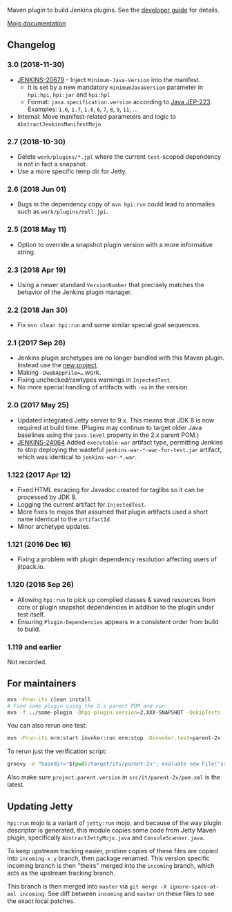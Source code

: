Maven plugin to build Jenkins plugins.
See the [developer guide](https://jenkins.io/doc/developer/plugin-development/) for details.

[Mojo documentation](http://jenkinsci.github.io/maven-hpi-plugin/)

## Changelog

### 3.0 (2018-11-30)

* [JENKINS-20679](https://issues.jenkins-ci.org/browse/JENKINS-20679) - 
Inject `Minimum-Java-Version` into the manifest.
  * It is set by a new mandatory `minimumJavaVersion` parameter in `hpi:hpi`, `hpi:jar` and `hpi:hpl`
  * Format: `java.specification.version` according to [Java JEP-223](https://openjdk.java.net/jeps/223). 
    Examples: `1.6`, `1.7`, `1.8`, `6`, `7`, `8`, `9`, `11`, ...
* Internal: Move manifest-related parameters and logic to `AbstractJenkinsManifestMojo`

### 2.7 (2018-10-30)

* Delete `work/plugins/*.jpl` where the current `test`-scoped dependency is not in fact a snapshot.
* Use a more specific temp dir for Jetty.

### 2.6 (2018 Jun 01)

* Bugs in the dependency copy of `mvn hpi:run` could lead to anomalies such as `work/plugins/null.jpi`.

### 2.5 (2018 May 11)

* Option to override a snapshot plugin version with a more informative string.

### 2.3 (2018 Apr 19)

* Using a newer standard `VersionNumber` that precisely matches the behavior of the Jenkins plugin manager.

### 2.2 (2018 Jan 30)

* Fix `mvn clean hpi:run` and some similar special goal sequences.

### 2.1 (2017 Sep 26)

* Jenkins plugin archetypes are no longer bundled with this Maven plugin. Instead use the [new project](https://github.com/jenkinsci/archetypes/blob/master/README.md#introduction).
* Making `-DwebAppFile=…` work.
* Fixing unchecked/rawtypes warnings in `InjectedTest`.
* No more special handling of artifacts with `-ea` in the version.

### 2.0 (2017 May 25)

* Updated integrated Jetty server to 9.x. This means that JDK 8 is now required at build time. (Plugins may continue to target older Java baselines using the `java.level` property in the 2.x parent POM.)
* [JENKINS-24064](https://issues.jenkins-ci.org/browse/JENKINS-24064) Added `executable-war` artifact type, permitting Jenkins to stop deploying the wasteful `jenkins-war-*-war-for-test.jar` artifact, which was identical to `jenkins-war-*.war`.

### 1.122 (2017 Apr 12)

* Fixed HTML escaping for Javadoc created for taglibs so it can be processed by JDK 8.
* Logging the current artifact for `InjectedTest`.
* More fixes to mojos that assumed that plugin artifacts used a short name identical to the `artifactId`.
* Minor archetype updates.

### 1.121 (2016 Dec 16)

* Fixing a problem with plugin dependency resolution affecting users of jitpack.io.

### 1.120 (2016 Sep 26)

* Allowing `hpi:run` to pick up compiled classes & saved resources from core or plugin snapshot dependencies in addition to the plugin under test itself.
* Ensuring `Plugin-Dependencies` appears in a consistent order from build to build.

### 1.119 and earlier

Not recorded.

## For maintainers

```bash
mvn -Prun-its clean install
# Find some plugin using the 2.x parent POM and run:
mvn -f ../some-plugin -Dhpi-plugin.version=2.XXX-SNAPSHOT -DskipTests -DjenkinsHome=/tmp/sanity-check-maven-hpi-plugin clean package hpi:run
```

You can also rerun one test:

```bash
mvn -Prun-its mrm:start invoker:run mrm:stop -Dinvoker.test=parent-2x
```

To rerun just the verification script:

```bash
groovy -e "basedir='$(pwd)/target/its/parent-2x'; evaluate new File('src/it/parent-2x/verify.groovy')"
```

Also make sure `project.parent.version` in `src/it/parent-2x/pom.xml` is the latest.

## Updating Jetty
`hpi:run` mojo is a variant of `jetty:run` mojo, and because of the way plugin descriptor is generated, this module copies some code from Jetty Maven plugin, specifically `AbstractJettyMojo.java` and `ConsoleScanner.java`.

To keep upstream tracking easier, pristine copies of these files are copied into `incoming-x.y` branch, then package renamed. This version specific incoming branch is then "theirs" merged into the `incoming` branch, which acts as the upstream tracking branch.

This branch is then merged into `master` via `git merge -X ignore-space-at-eol incoming`. See diff between `incoming` and `master` on these files to see the exact local patches.
